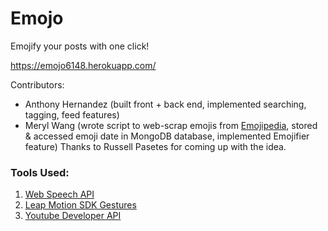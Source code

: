 # Emojo


Emojify your posts with one click!


https://emojo6148.herokuapp.com/ 


Contributors: 
* Anthony Hernandez (built front + back end, implemented searching, tagging, feed features)
* Meryl Wang (wrote script to web-scrap emojis from [Emojipedia](https://emojipedia.org/), stored & accessed emoji date in  MongoDB database, implemented Emojifier feature)
Thanks to Russell Pasetes for coming up with the idea. 


### Tools Used: 
1. [Web Speech API](https://developers.google.com/web/updates/2013/01/Voice-Driven-Web-Apps-Introduction-to-the-Web-Speech-API)  
2. [Leap Motion SDK Gestures](https://developer-archive.leapmotion.com/documentation/v2/csharp/devguide/Leap_Gestures.html)  
3. [Youtube Developer API](https://developers.google.com/youtube/v3/)  
    
